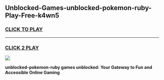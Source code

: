 
## Unblocked-Games-unblocked-pokemon-ruby-Play-Free-k4wn5
<h3>
<a href="https://premium76.site?title=unblocked-pokemon-ruby&ref=19M">CLICK TO PLAY</a></h3>
<hr>

<h3>
<a href="https://premium76.site?title=unblocked-pokemon-ruby&ref=19M">CLICK 2 PLAY</a>
  
</h3>

<a href="https://premium76.site?title=unblocked-pokemon-ruby&ref=19M"><img src="https://clearcache.store/games.png"></a>


**unblocked-pokemon-ruby games unblocked: Your Gateway to Fun and Accessible Online Gaming**
